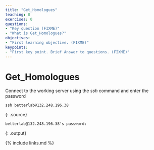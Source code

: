 ```yaml
---
title: "Get_Homologues"
teaching: 0
exercises: 0
questions:
- "Key question (FIXME)"
- "What is Get_Homologues?"
objectives:
- "First learning objective. (FIXME)"
keypoints:
- "First key point. Brief Answer to questions. (FIXME)"
---
```

# Get_Homologues


Connect to the working server using the *ssh* command and enter the password
~~~
ssh betterlab@132.248.196.38
~~~
{: .source}

~~~
betterlab@132.248.196.38's password:
~~~
{: .output}

{% include links.md %}
